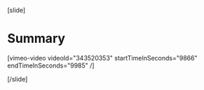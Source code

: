 [slide]
# Summary

[vimeo-video videoId="343520353" startTimeInSeconds="9866" endTimeInSeconds="9985" /]

[/slide]